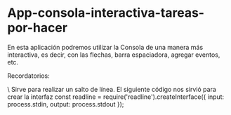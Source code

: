 # App-consola-interactiva-tareas-por-hacer
En esta aplicación podremos utilizar la Consola de una manera más interactiva, es decir, con las flechas, barra espaciadora, agregar eventos, etc.


Recordatorios:

\ Sirve para realizar un salto de línea.
El siguiente código nos sirvió para crear la interfaz
   const readline = require('readline').createInterface({
        input: process.stdin,
        output: process.stdout
    });